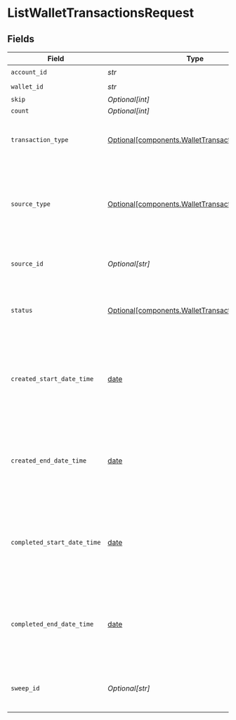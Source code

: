 # ListWalletTransactionsRequest


## Fields

| Field                                                                                                      | Type                                                                                                       | Required                                                                                                   | Description                                                                                                | Example                                                                                                    |
| ---------------------------------------------------------------------------------------------------------- | ---------------------------------------------------------------------------------------------------------- | ---------------------------------------------------------------------------------------------------------- | ---------------------------------------------------------------------------------------------------------- | ---------------------------------------------------------------------------------------------------------- |
| `account_id`                                                                                               | *str*                                                                                                      | :heavy_check_mark:                                                                                         | N/A                                                                                                        |                                                                                                            |
| `wallet_id`                                                                                                | *str*                                                                                                      | :heavy_check_mark:                                                                                         | N/A                                                                                                        |                                                                                                            |
| `skip`                                                                                                     | *Optional[int]*                                                                                            | :heavy_minus_sign:                                                                                         | N/A                                                                                                        | 60                                                                                                         |
| `count`                                                                                                    | *Optional[int]*                                                                                            | :heavy_minus_sign:                                                                                         | N/A                                                                                                        | 20                                                                                                         |
| `transaction_type`                                                                                         | [Optional[components.WalletTransactionType]](../../models/components/wallettransactiontype.md)             | :heavy_minus_sign:                                                                                         | Optional parameter to filter by transaction type.                                                          |                                                                                                            |
| `source_type`                                                                                              | [Optional[components.WalletTransactionSourceType]](../../models/components/wallettransactionsourcetype.md) | :heavy_minus_sign:                                                                                         | Optional parameter to filter by source type (i.e. transfer, dispute, issuing-transaction).                 |                                                                                                            |
| `source_id`                                                                                                | *Optional[str]*                                                                                            | :heavy_minus_sign:                                                                                         | Optional parameter to filter by source ID.                                                                 |                                                                                                            |
| `status`                                                                                                   | [Optional[components.WalletTransactionStatus]](../../models/components/wallettransactionstatus.md)         | :heavy_minus_sign:                                                                                         | Optional parameter to filter by status (`pending` or `completed`).                                         |                                                                                                            |
| `created_start_date_time`                                                                                  | [date](https://docs.python.org/3/library/datetime.html#date-objects)                                       | :heavy_minus_sign:                                                                                         | Optional date-time which inclusively filters all transactions created after this date-time.                |                                                                                                            |
| `created_end_date_time`                                                                                    | [date](https://docs.python.org/3/library/datetime.html#date-objects)                                       | :heavy_minus_sign:                                                                                         | Optional date-time which exclusively filters all transactions created before this date-time.               |                                                                                                            |
| `completed_start_date_time`                                                                                | [date](https://docs.python.org/3/library/datetime.html#date-objects)                                       | :heavy_minus_sign:                                                                                         | Optional date-time which inclusively filters all transactions completed after this date-time.              |                                                                                                            |
| `completed_end_date_time`                                                                                  | [date](https://docs.python.org/3/library/datetime.html#date-objects)                                       | :heavy_minus_sign:                                                                                         | Optional date-time which exclusively filters all transactions completed before this date-time.             |                                                                                                            |
| `sweep_id`                                                                                                 | *Optional[str]*                                                                                            | :heavy_minus_sign:                                                                                         | Optional ID to filter for transactions accrued in a sweep.                                                 |                                                                                                            |